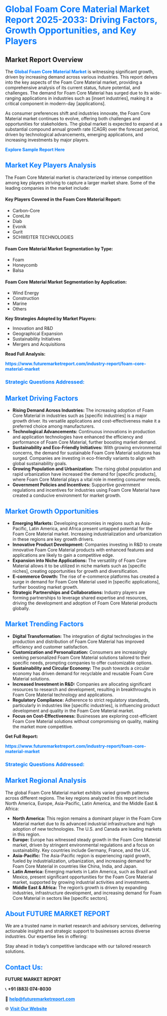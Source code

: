 <h1 style="color: #007BFF;">Global Foam Core Material Market Report 2025-2033: Driving Factors, Growth Opportunities, and Key Players</h1>

<section id="overview">
<h2>Market Report Overview</h2>
<p>The <a href="https://www.futuremarketreport.com/industry-report/foam-core-material-market" style="color: #007BFF; text-decoration: none;"><strong>Global Foam Core Material Market</strong></a> is witnessing significant growth, driven by increasing demand across various industries. This report delves into the key aspects of the Foam Core Material market, providing a comprehensive analysis of its current status, future potential, and challenges. The demand for Foam Core Material has surged due to its wide-ranging applications in industries such as [insert industries], making it a critical component in modern-day [applications].</p>
<p>As consumer preferences shift and industries innovate, the Foam Core Material market continues to evolve, offering both challenges and opportunities for stakeholders. The global market is expected to expand at a substantial compound annual growth rate (CAGR) over the forecast period, driven by technological advancements, emerging applications, and increasing investments by major players.</p>
</section>

<section id="overview">
<p><a href="https://www.futuremarketreport.com/request-sample/reportId=50707" style="color: #007BFF; text-decoration: none;"><strong>Explore Sample Report Here</strong></a></p>
</section>

<section id="key-players">
<h2 style="color: #007BFF;">Market Key Players Analysis</h2>
<p>The Foam Core Material market is characterized by intense competition among key players striving to capture a larger market share. Some of the leading companies in the market include:</p>
<h4>Key Players Covered in the Foam Core Material Report:</h4>
<ul><li>Carbon-Core</li><li>CoreLite</li><li>Diab</li><li>Evonik</li><li>Gurit</li><li>SCHWEITER TECHNOLOGIES</li></ul>
<h4>Foam Core Material Market Segmentation by Type:</h4>
<ul><li>Foam</li><li>Honeycomb</li><li>Balsa</li></ul>

<h4>Foam Core Material Market Segmentation by Application:</h4>
<ul><li>Wind Energy</li><li>Construction</li><li>Marine</li><li>Others</li></ul>
<p><strong>Key Strategies Adopted by Market Players:</strong></p>
<ul>
<li>Innovation and R&D</li>
<li>Geographical Expansion</li>
<li>Sustainability Initiatives</li>
<li>Mergers and Acquisitions</li>
</ul>
</section>

<section>
<p><strong>Read Full Analysis: </strong></p><a href="https://www.futuremarketreport.com/industry-report/foam-core-material-market" style="color: #007BFF; text-decoration: none;"><strong>https://www.futuremarketreport.com/industry-report/foam-core-material-market</strong></a>
<h3 style="color: #007BFF;">Strategic Questions Addressed:</h3>
</section>

<section id="driving-factors">
<h2 style="color: #007BFF;">Market Driving Factors</h2>
<ul>
<li><strong>Rising Demand Across Industries:</strong> The increasing adoption of Foam Core Material in industries such as [specific industries] is a major growth driver. Its versatile applications and cost-effectiveness make it a preferred choice among manufacturers.</li>
<li><strong>Technological Advancements:</strong> Continuous innovations in production and application technologies have enhanced the efficiency and performance of Foam Core Material, further boosting market demand.</li>
<li><strong>Sustainability and Eco-Friendly Initiatives:</strong> With growing environmental concerns, the demand for sustainable Foam Core Material solutions has surged. Companies are investing in eco-friendly variants to align with global sustainability goals.</li>
<li><strong>Growing Population and Urbanization:</strong> The rising global population and rapid urbanization have increased the demand for [specific products], where Foam Core Material plays a vital role in meeting consumer needs.</li>
<li><strong>Government Policies and Incentives:</strong> Supportive government regulations and incentives for industries using Foam Core Material have created a conducive environment for market growth.</li>
</ul>
</section>

<section id="growth-opportunities">
<h2 style="color: #007BFF;">Market Growth Opportunities</h2>
<ul>
<li><strong>Emerging Markets:</strong> Developing economies in regions such as Asia-Pacific, Latin America, and Africa present untapped potential for the Foam Core Material market. Increasing industrialization and urbanization in these regions are key growth drivers.</li>
<li><strong>Innovative Product Development:</strong> Companies investing in R&D to create innovative Foam Core Material products with enhanced features and applications are likely to gain a competitive edge.</li>
<li><strong>Expansion into Niche Applications:</strong> The versatility of Foam Core Material allows it to be utilized in niche markets such as [specific niches], creating opportunities for growth and diversification.</li>
<li><strong>E-commerce Growth:</strong> The rise of e-commerce platforms has created a surge in demand for Foam Core Material used in [specific applications], further boosting market growth.</li>
<li><strong>Strategic Partnerships and Collaborations:</strong> Industry players are forming partnerships to leverage shared expertise and resources, driving the development and adoption of Foam Core Material products globally.</li>
</ul>
</section>

<section id="trending-factors">
<h2 style="color: #007BFF;">Market Trending Factors</h2>
<ul>
<li><strong>Digital Transformation:</strong> The integration of digital technologies in the production and distribution of Foam Core Material has improved efficiency and customer satisfaction.</li>
<li><strong>Customization and Personalization:</strong> Consumers are increasingly seeking personalized Foam Core Material solutions tailored to their specific needs, prompting companies to offer customizable options.</li>
<li><strong>Sustainability and Circular Economy:</strong> The push towards a circular economy has driven demand for recyclable and reusable Foam Core Material solutions.</li>
<li><strong>Increased Investment in R&D:</strong> Companies are allocating significant resources to research and development, resulting in breakthroughs in Foam Core Material technology and applications.</li>
<li><strong>Regulatory Compliance:</strong> Adherence to strict regulatory standards, particularly in industries like [specific industries], is influencing product development and quality in the Foam Core Material market.</li>
<li><strong>Focus on Cost-Effectiveness:</strong> Businesses are exploring cost-efficient Foam Core Material solutions without compromising on quality, making the market more competitive.</li>
</ul>
</section>

<section>
<p><strong>Get Full Report: </strong></p><a href="https://www.futuremarketreport.com/industry-report/foam-core-material-market" style="color: #007BFF; text-decoration: none;"><strong>https://www.futuremarketreport.com/industry-report/foam-core-material-market</strong></a>
<h3 style="color: #007BFF;">Strategic Questions Addressed:</h3>
</section>


<section id="regional-analysis">
<h2 style="color: #007BFF;">Market Regional Analysis</h2>
<p>The global Foam Core Material market exhibits varied growth patterns across different regions. The key regions analyzed in this report include North America, Europe, Asia-Pacific, Latin America, and the Middle East & Africa:</p>
<ul>
<li><strong>North America:</strong> This region remains a dominant player in the Foam Core Material market due to its advanced industrial infrastructure and high adoption of new technologies. The U.S. and Canada are leading markets in this region.</li>
<li><strong>Europe:</strong> Europe has witnessed steady growth in the Foam Core Material market, driven by stringent environmental regulations and a focus on sustainability. Key countries include Germany, France, and the U.K.</li>
<li><strong>Asia-Pacific:</strong> The Asia-Pacific region is experiencing rapid growth, fueled by industrialization, urbanization, and increasing demand for Foam Core Material in countries like China, India, and Japan.</li>
<li><strong>Latin America:</strong> Emerging markets in Latin America, such as Brazil and Mexico, present significant opportunities for the Foam Core Material market, supported by growing industrial activities and investments.</li>
<li><strong>Middle East & Africa:</strong> The region’s growth is driven by expanding industries, infrastructure development, and increasing demand for Foam Core Material in sectors like [specific sectors].</li>
</ul>
</section>

<footer>
<h2 style="color: #007BFF;">About FUTURE MARKET REPORT</h2>
<p>We are a trusted name in market research and advisory services, delivering actionable insights and strategic support to businesses across diverse industries. Our expertise lies in offering:</p>

<p>Stay ahead in today’s competitive landscape with our tailored research solutions.</p>

<h2 style="color: #007BFF;">Contact Us:</h2>
<p><strong>FUTURE MARKET REPORT</strong></p>
<p>📞 <strong>+91 (883) 074-8030</strong></p>
<p>📧 <strong><a href="mailto:help@futuremarketreport.com" style="color: #007BFF;">help@futuremarketreport.com</a></strong></p>
<p>🌐 <strong><a href="https://www.futuremarketreport.com/" style="color: #007BFF;">Visit Our Website</a></strong></p>
</footer>